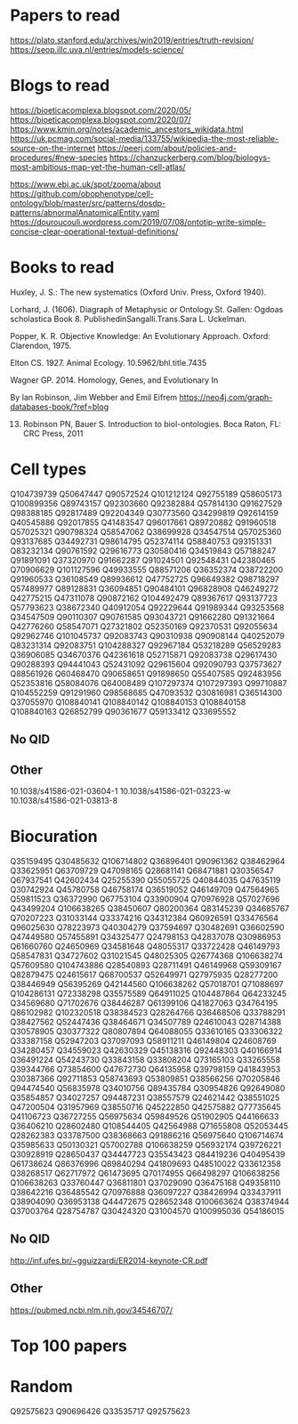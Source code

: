 # Papers to read
https://plato.stanford.edu/archives/win2019/entries/truth-revision/
https://seop.illc.uva.nl/entries/models-science/


# Blogs to read
https://bioeticacomplexa.blogspot.com/2020/05/
https://bioeticacomplexa.blogspot.com/2020/07/
https://www.kmjn.org/notes/academic_ancestors_wikidata.html
https://uk.pcmag.com/social-media/133755/wikipedia-the-most-reliable-source-on-the-internet
https://peerj.com/about/policies-and-procedures/#new-species
https://chanzuckerberg.com/blog/biologys-most-ambitious-map-yet-the-human-cell-atlas/



https://www.ebi.ac.uk/spot/zooma/about
https://github.com/obophenotype/cell-ontology/blob/master/src/patterns/dosdp-patterns/abnormalAnatomicalEntity.yaml
https://douroucouli.wordpress.com/2019/07/08/ontotip-write-simple-concise-clear-operational-textual-definitions/
# Books to read
Huxley, J. S.: The new systematics (Oxford Univ. Press, Oxford 1940).

Lorhard, J. (1606). Diagraph of Metaphysic or Ontology.St. Gallen: Ogdoas scholastica Book 8. PublishedinSangalli.Trans.Sara L. Uckelman.

Popper, K. R. Objective Knowledge: An Evolutionary Approach. Oxford: Clarendon, 1975.

Elton CS. 1927. Animal Ecology. 10.5962/bhl.title.7435 

Wagner GP. 2014. Homology, Genes, and Evolutionary In

By Ian Robinson, Jim Webber and Emil Eifrem
https://neo4j.com/graph-databases-book/?ref=blog

13.  Robinson  PN,  Bauer  S.  Introduction  to  biol-ontologies.  Boca  Raton,  FL:    CRC  Press, 2011

# Cell types
Q104739739
Q50647447
Q90572524
Q101212124
Q92755189
Q58605173
Q100899356
Q89743157
Q92303660
Q92382884
Q57814130
Q91627529
Q98388185
Q92817489
Q92204349
Q30773560
Q34299819
Q92614159
Q40545886
Q92017855
Q41483547
Q96017661
Q89720882
Q91960518
Q57025321
Q90798324
Q58547062
Q38699928
Q34547514
Q57025360
Q93137685
Q34492731
Q98614795
Q52374114
Q58840753
Q93151331
Q83232134
Q90761592
Q29616773
Q30580416
Q34519843
Q57188247
Q91891091
Q37320970
Q91662287
Q91024501
Q92548431
Q42380465
Q70906629
Q101127596
Q49933555
Q88571206
Q36352374
Q38722200
Q91960533
Q36108549
Q89936612
Q47752725
Q96649382
Q98718297
Q57489977
Q89128831
Q36094851
Q90484101
Q96828908
Q46249272
Q42775215
Q47311078
Q90872162
Q104492479
Q89367617
Q93137723
Q57793623
Q38672340
Q40912054
Q92229644
Q91989344
Q93253568
Q34547509
Q90110307
Q90761585
Q93043721
Q91662280
Q91321664
Q42776260
Q58547071
Q27321802
Q52350169
Q92370531
Q92055634
Q92962746
Q101045737
Q92083743
Q90310938
Q90908144
Q40252079
Q83231314
Q92083751
Q104288327
Q92967184
Q53218289
Q56529283
Q36906085
Q34670376
Q42361618
Q52715871
Q92083738
Q29617430
Q90288393
Q94441043
Q52431092
Q29615604
Q92090793
Q37573627
Q88561926
Q60468470
Q90658651
Q91898650
Q55407585
Q92483956
Q52353816
Q58084076
Q64008489
Q107297374
Q107297393
Q99710887
Q104552259
Q91291960
Q98568685
Q47093532
Q30816981
Q36514300
Q37055970
Q108840141
Q108840142
Q108840153
Q108840158
Q108840163
Q26852799
Q90361677
Q59133412
Q33695552

## No QID

## Other
10.1038/s41586-021-03604-1
10.1038/s41586-021-03223-w
10.1038/s41586-021-03813-8
# Biocuration
Q35159495
Q30485632
Q106714802
Q36896401
Q90961362
Q38462964
Q33625951
Q63709729
Q47098165
Q28681141
Q68471881
Q30356547
Q67937541
Q42602434
Q25255390
Q55055725
Q40844035
Q47635119
Q30742924
Q45780758
Q46758174
Q36519052
Q46149709
Q47564965
Q59811523
Q36372990
Q67753104
Q33900904
Q70976928
Q57027696
Q43499204
Q106638265
Q38450607
Q80200364
Q83145239
Q34685767
Q70207223
Q31033144
Q33374216
Q34312384
Q60926591
Q33476564
Q96025630
Q78223973
Q40304279
Q37594697
Q30482691
Q36602590
Q47449580
Q57455891
Q34325477
Q24798153
Q42837078
Q30986953
Q61660760
Q24650969
Q34581648
Q48055317
Q33722428
Q46149793
Q58547831
Q34727602
Q31021545
Q48025305
Q26774368
Q106638274
Q57609580
Q104743886
Q28540893
Q28711491
Q46149968
Q59309167
Q82879475
Q24615617
Q68700537
Q52649971
Q27975935
Q28277200
Q38446949
Q56395269
Q42144560
Q106638262
Q57018701
Q71088697
Q104286131
Q72338298
Q35575589
Q64911025
Q104487864
Q64233245
Q34569680
Q71702676
Q38446287
Q61399106
Q41827063
Q34764195
Q86102982
Q102320518
Q38384523
Q28264766
Q36468506
Q33788291
Q38427562
Q52447436
Q38464671
Q34507789
Q24610043
Q28714388
Q30578905
Q30377322
Q80807894
Q64088055
Q33610165
Q33306322
Q33387158
Q52947203
Q37097093
Q58911211
Q46149804
Q24608769
Q34280457
Q34559023
Q42630329
Q45138316
Q92448303
Q40166914
Q36491224
Q54243730
Q33843158
Q33808204
Q73165103
Q33265558
Q39344766
Q73854600
Q47672730
Q64135958
Q39798159
Q41843953
Q30387366
Q92711853
Q58743693
Q53809851
Q38566256
Q70205846
Q94474540
Q56835978
Q34010756
Q89435784
Q30954826
Q92649080
Q35854857
Q34027257
Q94487231
Q38557579
Q24621442
Q38551025
Q47200504
Q31957969
Q38550716
Q45222850
Q42575882
Q77735645
Q41106723
Q36727255
Q56975634
Q59849526
Q51902905
Q44166633
Q36406210
Q28602480
Q108544405
Q42564988
Q71655808
Q52053445
Q28262383
Q33787500
Q38368663
Q91886216
Q56975640
Q106714674
Q35985633
Q50130321
Q57002788
Q106638259
Q56932174
Q39726221
Q30928919
Q28650437
Q34447723
Q35543423
Q84419236
Q40495439
Q61738624
Q86376996
Q89840294
Q41809693
Q48510022
Q33612358
Q38268517
Q62717972
Q61473695
Q70174955
Q66498297
Q106638256
Q106638263
Q33760447
Q36811801
Q37029090
Q36475168
Q49358110
Q38642216
Q36485542
Q70976888
Q36097227
Q38426994
Q33437911
Q38904090
Q36953138
Q44472675
Q28652348
Q100663624
Q38374944
Q37003764
Q28754787
Q30424320
Q31004570
Q100995036
Q54186015

## No QID
http://inf.ufes.br/~gguizzardi/ER2014-keynote-CR.pdf

## Other
https://pubmed.ncbi.nlm.nih.gov/34546707/

# Top 100 papers
# Random
Q92575623
Q90696426
Q33535717
Q92575623

